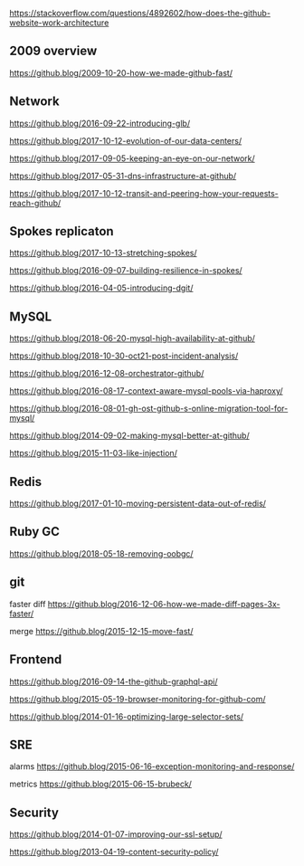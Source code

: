 
https://stackoverflow.com/questions/4892602/how-does-the-github-website-work-architecture

## 2009 overview

https://github.blog/2009-10-20-how-we-made-github-fast/

## Network

https://github.blog/2016-09-22-introducing-glb/

https://github.blog/2017-10-12-evolution-of-our-data-centers/

https://github.blog/2017-09-05-keeping-an-eye-on-our-network/

https://github.blog/2017-05-31-dns-infrastructure-at-github/

https://github.blog/2017-10-12-transit-and-peering-how-your-requests-reach-github/ 
  
## Spokes replicaton

https://github.blog/2017-10-13-stretching-spokes/

https://github.blog/2016-09-07-building-resilience-in-spokes/

https://github.blog/2016-04-05-introducing-dgit/

## MySQL

https://github.blog/2018-06-20-mysql-high-availability-at-github/

https://github.blog/2018-10-30-oct21-post-incident-analysis/

https://github.blog/2016-12-08-orchestrator-github/

https://github.blog/2016-08-17-context-aware-mysql-pools-via-haproxy/

https://github.blog/2016-08-01-gh-ost-github-s-online-migration-tool-for-mysql/

https://github.blog/2014-09-02-making-mysql-better-at-github/

https://github.blog/2015-11-03-like-injection/

## Redis

https://github.blog/2017-01-10-moving-persistent-data-out-of-redis/

## Ruby GC

https://github.blog/2018-05-18-removing-oobgc/

## git 

faster diff
https://github.blog/2016-12-06-how-we-made-diff-pages-3x-faster/

merge
https://github.blog/2015-12-15-move-fast/

## Frontend

https://github.blog/2016-09-14-the-github-graphql-api/

https://github.blog/2015-05-19-browser-monitoring-for-github-com/

https://github.blog/2014-01-16-optimizing-large-selector-sets/

## SRE

alarms
https://github.blog/2015-06-16-exception-monitoring-and-response/

metrics
https://github.blog/2015-06-15-brubeck/

## Security

https://github.blog/2014-01-07-improving-our-ssl-setup/

https://github.blog/2013-04-19-content-security-policy/
